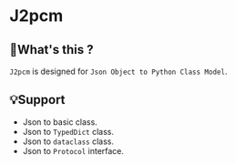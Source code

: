 # J2pcm

## 🤔What's this ?
`J2pcm` is designed for `Json Object to Python Class Model`.

## 💡Support
- Json to basic class.
- Json to `TypedDict` class.
- Json to `dataclass` class.
- Json to `Protocol` interface.


